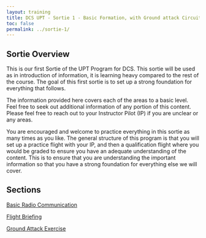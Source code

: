 ```yaml
---
layout: training
title: DCS UPT - Sortie 1 - Basic Formation, with Ground attack Circuit
toc: false
permalink: ../sortie-1/
---
```

## Sortie Overview
This is our first Sortie of the UPT Program for DCS. This sortie will be used as in introduction of information, it is learning heavy compared to the rest of the course. The goal of this first sortie is to set up a strong foundation for everything that follows.

The information provided here covers each of the areas to a basic level. Feel free to seek out additional information of any portion of this content. Please feel free to reach out to your Instructor Pilot (IP) if you are unclear or any areas.

You are encouraged and welcome to practice everything in this sortie as many times as you like. The general structure of this program is that you will set up a practice flight with your IP, and then a qualification flight where you would be graded to ensure you have an adequate understanding of the content. This is to ensure that you are understanding the important information so that you have a strong foundation for everything else we will cover.

## Sections

[Basic Radio Communication](./basic_radio/)

[Flight Briefing](./flight_overview/)

[Ground Attack Exercise](./ground_attack/)
